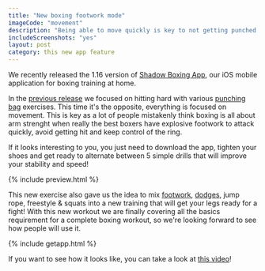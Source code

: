 ```yaml
---
title: "New boxing footwork mode"
imageCode: "movement"
description: "Being able to move quickly is key to not getting punched in the face. Footwork is the fundation on which you can build combos, create angles and more... so we are happy to release this new app version where we include various movement exercises!"
includeScreenshots: "yes"
layout: post
category: this new app feature
---
```


We recently released the 1.16 version of [Shadow Boxing App](/), our iOS mobile application for boxing training at home.

In the [previous release](/new-simple-combo-punching-bag/) we focused on hitting hard with various [punching bag](/punching-bag-app-boxing/) exercises. This time it's the opposite, everything is focused on movement. This is key as a lot of people mistakenly think boxing is all about arm strenght when really the best boxers have explosive footwork to attack quickly, avoid getting hit and keep control of the ring.

If it looks interesting to you, you just need to download the app, tighten your shoes and get ready to alternate between 5 simple drills  that will improve your stability and speed! 

{% include preview.html %}

This new exercise also gave  us the idea to mix [footwork](/footwork-boxing-app/), [dodges](/boxing-dodge-app/), jump rope, freestyle & squats into a new training that will get your legs ready for a fight! With this new workout we are finally covering all the basics requirement for a complete boxing workout, so we're looking forward to see how people will use it.

{% include getapp.html %}

If you want to see how it looks like, you can take a look at [this video](/boxing-footwork-app/)!
